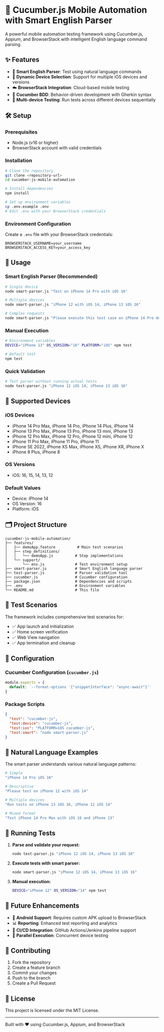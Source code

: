 # 🚀 Cucumber.js Mobile Automation with Smart English Parser

A powerful mobile automation testing framework using Cucumber.js, Appium, and BrowserStack with intelligent English language command parsing.

## ✨ Features

- 🧠 **Smart English Parser**: Test using natural language commands
- 📱 **Dynamic Device Selection**: Support for multiple iOS devices and versions
- ☁️ **BrowserStack Integration**: Cloud-based mobile testing
- 🥒 **Cucumber BDD**: Behavior-driven development with Gherkin syntax
- 🔄 **Multi-device Testing**: Run tests across different devices sequentially

## 🛠️ Setup

### Prerequisites
- Node.js (v16 or higher)
- BrowserStack account with valid credentials

### Installation
```bash
# Clone the repository
git clone <repository-url>
cd cucumber-js-mobile-automation

# Install dependencies
npm install

# Set up environment variables
cp .env.example .env
# Edit .env with your BrowserStack credentials
```

### Environment Configuration
Create a `.env` file with your BrowserStack credentials:
```
BROWSERSTACK_USERNAME=your_username
BROWSERSTACK_ACCESS_KEY=your_access_key
```

## 🎯 Usage

### Smart English Parser (Recommended)
```bash
# Single device
node smart-parser.js "Test on iPhone 14 Pro with iOS 16"

# Multiple devices
node smart-parser.js "iPhone 12 with iOS 14, iPhone 13 iOS 16"

# Complex requests
node smart-parser.js "Please execute this test case on iPhone 14 Pro device with iOS 16 version"
```

### Manual Execution
```bash
# Environment variables
DEVICE="iPhone 13" OS_VERSION="16" PLATFORM="iOS" npm test

# Default test
npm test
```

### Quick Validation
```bash
# Test parser without running actual tests
node test-parser.js "iPhone 12 iOS 14, iPhone 13 iOS 16"
```

## 📱 Supported Devices

### iOS Devices
- iPhone 14 Pro Max, iPhone 14 Pro, iPhone 14 Plus, iPhone 14
- iPhone 13 Pro Max, iPhone 13 Pro, iPhone 13 mini, iPhone 13
- iPhone 12 Pro Max, iPhone 12 Pro, iPhone 12 mini, iPhone 12
- iPhone 11 Pro Max, iPhone 11 Pro, iPhone 11
- iPhone SE 2022, iPhone XS Max, iPhone XS, iPhone XR, iPhone X
- iPhone 8 Plus, iPhone 8

### OS Versions
- iOS: 16, 15, 14, 13, 12

### Default Values
- Device: iPhone 14
- OS Version: 16
- Platform: iOS

## 🗂️ Project Structure

```
cucumber-js-mobile-automation/
├── features/
│   ├── demoApp.feature          # Main test scenarios
│   ├── step_definitions/
│   │   └── demoApp.js          # Step implementations
│   └── support/
│       └── env.js              # Test environment setup
├── smart-parser.js             # Smart English language parser
├── test-parser.js              # Parser validation tool
├── cucumber.js                 # Cucumber configuration
├── package.json                # Dependencies and scripts
├── .env                        # Environment variables
└── README.md                   # This file
```

## 🧪 Test Scenarios

The framework includes comprehensive test scenarios for:
- ✅ App launch and initialization
- ✅ Home screen verification
- ✅ Web View navigation
- ✅ App termination and cleanup

## 🔧 Configuration

### Cucumber Configuration (`cucumber.js`)
```javascript
module.exports = {
  default: `--format-options '{"snippetInterface": "async-await"}'`
}
```

### Package Scripts
```json
{
  "test": "cucumber-js",
  "test:device": "cucumber-js",
  "test:ios": "PLATFORM=iOS cucumber-js",
  "test:smart": "node smart-parser.js"
}
```

## 📖 Natural Language Examples

The smart parser understands various natural language patterns:

```bash
# Simple
"iPhone 14 Pro iOS 16"

# Descriptive
"Please test on iPhone 12 with iOS 14"

# Multiple devices
"Run tests on iPhone 13 iOS 16, iPhone 12 iOS 14"

# Mixed format
"Test iPhone 14 Pro Max with iOS 16 and iPhone 13"
```

## 🚦 Running Tests

1. **Parse and validate your request:**
   ```bash
   node test-parser.js "iPhone 12 iOS 14, iPhone 13 iOS 16"
   ```

2. **Execute tests with smart parser:**
   ```bash
   node smart-parser.js "iPhone 12 iOS 14, iPhone 13 iOS 16"
   ```

3. **Manual execution:**
   ```bash
   DEVICE="iPhone 12" OS_VERSION="14" npm test
   ```

## 🔮 Future Enhancements

- 🤖 **Android Support**: Requires custom APK upload to BrowserStack
- 📊 **Reporting**: Enhanced test reporting and analytics
- 🔧 **CI/CD Integration**: GitHub Actions/Jenkins pipeline support
- 🎯 **Parallel Execution**: Concurrent device testing

## 🤝 Contributing

1. Fork the repository
2. Create a feature branch
3. Commit your changes
4. Push to the branch
5. Create a Pull Request

## 📝 License

This project is licensed under the MIT License.

---

Built with ❤️ using Cucumber.js, Appium, and BrowserStack
